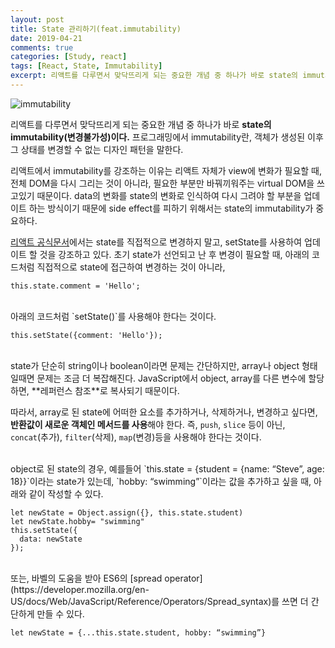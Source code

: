 ```yaml
---
layout: post
title: State 관리하기(feat.immutability)
date: 2019-04-21
comments: true
categories: [Study, react]
tags: [React, State, Immutability]
excerpt: 리액트를 다루면서 맞닥뜨리게 되는 중요한 개념 중 하나가 바로 state의 immutability(변경불가성)이다. 프로그래밍에서 immutability란, 객체가 생성된 이후 그 상태를 변경할 수 없는 디자인 패턴을 말한다.
---
```


![immutability](https://cdn-images-1.medium.com/max/1600/1*IugEwe6Lkm5iFB-Q9zvc5w.jpeg "immutability")

리액트를 다루면서 맞닥뜨리게 되는 중요한 개념 중 하나가 바로 **state의 immutability(변경불가성)이다.** 프로그래밍에서 immutability란, 객체가 생성된 이후 그 상태를 변경할 수 없는 디자인 패턴을 말한다.

리액트에서 immutability를 강조하는 이유는 리액트 자체가 view에 변화가 필요할 때, 전체 DOM을 다시 그리는 것이 아니라, 필요한 부분만 바꿔끼워주는 virtual DOM을 쓰고있기 때문이다. data의 변화를 state의 변화로 인식하여 다시 그려야 할 부분을 업데이트 하는 방식이기 때문에 side effect를 피하기 위해서는 state의 immutability가 중요하다.

[리액트 공식문서](https://reactjs.org/docs/state-and-lifecycle.html#using-state-correctly)에서는 state를 직접적으로 변경하지 말고, setState를 사용하여 업데이트 할 것을 강조하고 있다. 초기 state가 선언되고 난 후 변경이 필요할 때, 아래의 코드처럼 직접적으로 state에 접근하여 변경하는 것이 아니라,

```react
this.state.comment = 'Hello';
```

<br>
아래의 코드처럼 `setState()`를 사용해야 한다는 것이다.

```react
this.setState({comment: 'Hello'});
```

<br>
state가 단순히 string이나 boolean이라면 문제는 간단하지만, array나 object 형태일때면 문제는 조금 더 복잡해진다. JavaScript에서 object, array를 다른 변수에 할당하면, **레퍼런스 참조**로 복사되기 때문이다.

따라서, array로 된 state에 어떠한 요소를 추가하거나, 삭제하거나, 변경하고 싶다면, **반환값이 새로운 객체인 메서드를 사용**해야 한다. 즉, `push`, `slice` 등이 아닌, `concat`(추가), `filter`(삭제), `map`(변경)등을 사용해야 한다는 것이다.

<br>
object로 된 state의 경우, 예를들어 `this.state = {student = {name: “Steve”, age: 18}}`이라는 state가 있는데, `hobby: “swimming”`이라는 값을 추가하고 싶을 때, 아래와 같이 작성할 수 있다.

```react
let newState = Object.assign({}, this.state.student)
let newState.hobby= "swimming"
this.setState({
  data: newState
});
```

<br>
또는, 바벨의 도움을 받아 ES6의 [spread operator](https://developer.mozilla.org/en-US/docs/Web/JavaScript/Reference/Operators/Spread_syntax)를 쓰면 더 간단하게 만들 수 있다.

```react
let newState = {...this.state.student, hobby: “swimming”}
```

<br>
